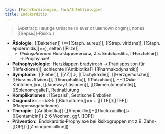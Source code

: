 ```yaml
---
tags: [Fach/Kardiologie, Fach/Infektiologie]
title: Endokarditis
---
```

> (Abstract::Häufige Ursache [[Fever of unknown origin]], hohes [[Sepsis]]-Risiko.)
- **Ätiologie**:: [[Bakterien]] (==[[Staph. aureus]], [[Strep. viridans]], [[Staph. epidermidis]]==), selten [[Pilze]]
	- *Risikofaktoren*:: Herzklappenersatz, Z.n. Endokarditis, [[Herzfehler]] → Prophylaxe!
- **Pathophysiologie**:: Herzklappen bradytroph → Prädisposition für [[Infektionen]], schlechte [[Antibiotika]]-[[Pharmakodynamik]]
- **Symptome**:: [[Fieber]], [[AZ]]↓, [[Tachykardie]], [[Herzgeräusche]], [[Herzinsuffizienz]], [[Encephalitis]], [[Petechien]], ==[[Osler-Knötchen]]==, [[Janeway-Läsionen]], [[Glomerulonephritis]], [[Splenomegalie]], Retinablutung
- **Komplikationen**:: [[Sepsis]], Septische Embolien
- **Diagnostik**:: ==≥3-5 [[Blutkulturen]]== + [[TTE]]/[[TEE]] (Klappenvegetationen)
- **Therapie**:: [[Antibiotika]] ([[Ampicillin]]+[[Flucloxacillin]]+[[Gentamicin]]) 2-6 Wochen, ggf. [[OP]]
- **Prävention**:: Endokarditis-Prophylaxe bei Risikogruppen mit z.B. Zahn-[[OP]] ([[Aminopenicilline]])